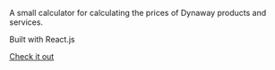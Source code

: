 A small calculator for calculating the prices of Dynaway products and services.

Built with React.js

[Check it out](https://kacan98.github.io/react_price_calculator_dynaway/)